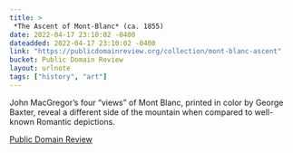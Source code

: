 ```yaml
---
title: > 
 *The Ascent of Mont-Blanc* (ca. 1855)
date: 2022-04-17 23:10:02 -0400
dateadded: 2022-04-17 23:10:02 -0400
link: "https://publicdomainreview.org/collection/mont-blanc-ascent"
bucket: Public Domain Review
layout: urlnote
tags: ["history", "art"]
--- 
```

John MacGregor’s four “views” of Mont Blanc, printed in color by George Baxter, reveal a different side of the mountain when compared to well-known Romantic depictions.
 <!-- end excerpt --> 
<div class='bucket'><a class='internal-link' href='/buckets/public-domain-review'>Public Domain Review</a></div> 
